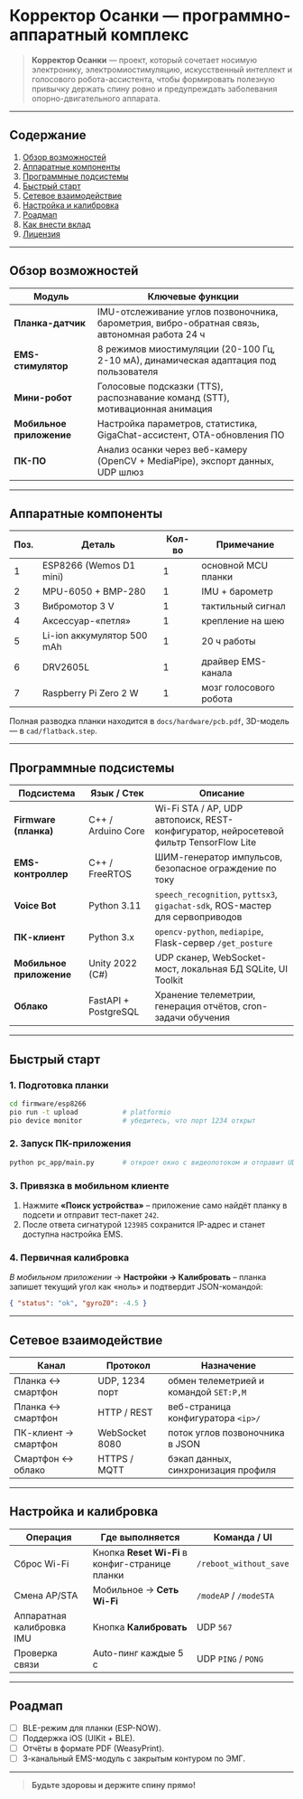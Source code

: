 # Корректор Осанки — программно-аппаратный комплекс  

> **Корректор Осанки** — проект, который сочетает носимую электронику, электромиостимуляцию, искусственный интеллект и голосового робота-ассистента, чтобы формировать полезную привычку держать спину ровно и предупреждать заболевания опорно-двигательного аппарата.

---

## Содержание
1. [Обзор возможностей](#обзор-возможностей)  
2. [Аппаратные компоненты](#аппаратные-компоненты)  
3. [Программные подсистемы](#программные-подсистемы)  
4. [Быстрый старт](#быстрый-старт)  
5. [Сетевое взаимодействие](#сетевое-взаимодействие)  
6. [Настройка и калибровка](#настройка-и-калибровка)  
7. [Роадмап](#роадмап)  
8. [Как внести вклад](#как-внести-вклад)  
9. [Лицензия](#лицензия)

---

## Обзор возможностей
| Модуль | Ключевые функции |
|--------|------------------|
| **Планка-датчик** | IMU-отслеживание углов позвоночника, барометрия, вибро-обратная связь, автономная работа 24 ч |
| **EMS-стимулятор** | 8 режимов миостимуляции (20-100 Гц, 2-10 мА), динамическая адаптация под пользователя |
| **Мини-робот** | Голосовые подсказки (TTS), распознавание команд (STT), мотивационная анимация |
| **Мобильное приложение** | Настройка параметров, статистика, GigaChat-ассистент, OTA-обновления ПО |
| **ПК-ПО** | Анализ осанки через веб-камеру (OpenCV + MediaPipe), экспорт данных, UDP шлюз |

---

## Аппаратные компоненты
| Поз.| Деталь | Кол-во | Примечание |
|----|---------|-------|-----------|
| 1 | ESP8266 (Wemos D1 mini) | 1 | основной MCU планки |
| 2 | MPU-6050 + BMP-280 | 1 | IMU + барометр |
| 3 | Вибромотор 3 V | 1 | тактильный сигнал |
| 4 | Аксессуар-«петля» | 1 | крепление на шею |
| 5 | Li-ion аккумулятор 500 mAh | 1 | 20 ч работы |
| 6 | DRV2605L | 1 | драйвер EMS-канала |
| 7 | Raspberry Pi Zero 2 W | 1 | мозг голосового робота |

Полная разводка планки находится в `docs/hardware/pcb.pdf`, 3D-модель — в `cad/flatback.step`.

---

## Программные подсистемы
| Подсистема | Язык / Стек | Описание |
|------------|-------------|----------|
| **Firmware (планка)** | C++ / Arduino Core | Wi-Fi STA / AP, UDP автопоиск, REST-конфигуратор, нейросетевой фильтр TensorFlow Lite |
| **EMS-контроллер** | C++ / FreeRTOS | ШИМ-генератор импульсов, безопасное ограждение по току |
| **Voice Bot** | Python 3.11 | `speech_recognition`, `pyttsx3`, `gigachat-sdk`, ROS-мастер для сервоприводов |
| **ПК-клиент** | Python 3.x | `opencv-python`, `mediapipe`, Flask-сервер `/get_posture` |
| **Мобильное приложение** | Unity 2022 (C#) | UDP сканер, WebSocket-мост, локальная БД SQLite, UI Toolkit |
| **Облако** | FastAPI + PostgreSQL | Хранение телеметрии, генерация отчётов, cron-задачи обучения |

---

## Быстрый старт
### 1. Подготовка планки
```bash
cd firmware/esp8266
pio run -t upload           # platformio
pio device monitor          # убедитесь, что порт 1234 открыт
```

### 2. Запуск ПК-приложения
```bash
python pc_app/main.py       # откроет окно с видеопотоком и отправит UDP-кадры
```

### 3. Привязка в мобильном клиенте  
1. Нажмите **«Поиск устройства»** – приложение само найдёт планку в подсети и отправит тест-пакет `242`.  
2. После ответа сигнатурой `123985` сохранится IP-адрес и станет доступна настройка EMS.

### 4. Первичная калибровка  
*В мобильном приложении* → **Настройки → Калибровать** – планка запишет текущий угол как «ноль» и подтвердит JSON-командой:  
```json
{ "status": "ok", "gyroZ0": -4.5 }
```

---

## Сетевое взаимодействие
| Канал | Протокол | Назначение |
|-------|----------|------------|
| Планка ↔ смартфон | UDP, 1234 порт | обмен телеметрией и командой `SET:P,M` |
| Планка ↔ смартфон | HTTP / REST | веб-страница конфигуратора `<ip>/` |
| ПК-клиент → смартфон | WebSocket 8080 | поток углов позвоночника в JSON |
| Смартфон ↔ облако | HTTPS / MQTT | бэкап данных, синхронизация профиля |

---

## Настройка и калибровка
| Операция | Где выполняется | Команда / UI |
|----------|----------------|--------------|
| Сброс Wi-Fi | Кнопка **Reset Wi-Fi** в конфиг-странице планки | `/reboot_without_save` |
| Смена AP/STA | Мобильное → **Сеть Wi-Fi** | `/modeAP` / `/modeSTA` |
| Аппаратная калибровка IMU | Кнопка **Калибровать** | UDP `567` |
| Проверка связи | Auto-пинг каждые 5 с | UDP `PING` / `PONG` |

---

## Роадмап
- [ ] BLE-режим для планки (ESP-NOW).  
- [ ] Поддержка iOS (UIKit + BLE).  
- [ ] Отчёты в формате PDF (WeasyPrint).  
- [ ] 3-канальный EMS-модуль с закрытым контуром по ЭМГ.

---

> **Будьте здоровы и держите спину прямо!**
